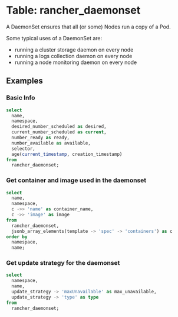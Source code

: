 # Table: rancher_daemonset

A DaemonSet ensures that all (or some) Nodes run a copy of a Pod.<br />

Some typical uses of a DaemonSet are:

- running a cluster storage daemon on every node
- running a logs collection daemon on every node
- running a node monitoring daemon on every node

## Examples

### Basic Info

```sql
select
  name,
  namespace,
  desired_number_scheduled as desired,
  current_number_scheduled as current,
  number_ready as ready,
  number_available as available,
  selector,
  age(current_timestamp, creation_timestamp)
from
  rancher_daemonset;
```

### Get container and image used in the daemonset

```sql
select
  name,
  namespace,
  c ->> 'name' as container_name,
  c ->> 'image' as image
from
  rancher_daemonset,
  jsonb_array_elements(template -> 'spec' -> 'containers') as c
order by
  namespace,
  name;
```

### Get update strategy for the daemonset

```sql
select
  namespace,
  name,
  update_strategy -> 'maxUnavailable' as max_unavailable,
  update_strategy -> 'type' as type
from
  rancher_daemonset;
```
